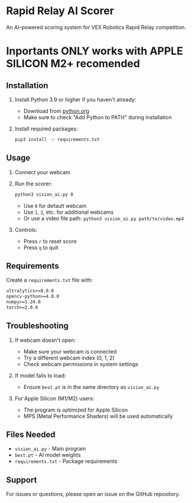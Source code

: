 

# Rapid Relay AI Scorer

An AI-powered scoring system for VEX Robotics Rapid Relay competition.
# Inportants ONLY works with APPLE SILICON M2+ recomended
## Installation

1. Install Python 3.9 or higher if you haven't already:
   - Download from [python.org](https://www.python.org/downloads/)
   - Make sure to check "Add Python to PATH" during installation

2. Install required packages:
   ```bash
   pip3 install -r requirements.txt
   ```

## Usage

1. Connect your webcam

2. Run the scorer:
   ```bash
   python3 vision_ai.py 0
   ```
   - Use `0` for default webcam
   - Use `1`, `2`, etc. for additional webcams
   - Or use a video file path: `python3 vision_ai.py path/to/video.mp4`

3. Controls:
   - Press `r` to reset score
   - Press `q` to quit

## Requirements

Create a `requirements.txt` file with:
```txt
ultralytics>=8.0.0
opencv-python>=4.8.0
numpy>=1.24.0
torch>=2.0.0
```

## Troubleshooting

1. If webcam doesn't open:
   - Make sure your webcam is connected
   - Try a different webcam index (0, 1, 2)
   - Check webcam permissions in system settings

2. If model fails to load:
   - Ensure `best.pt` is in the same directory as `vision_ai.py`

3. For Apple Silicon (M1/M2) users:
   - The program is optimized for Apple Silicon
   - MPS (Metal Performance Shaders) will be used automatically

## Files Needed
- `vision_ai.py` - Main program
- `best.pt` - AI model weights
- `requirements.txt` - Package requirements

## Support
For issues or questions, please open an issue on the GitHub repository.
```

